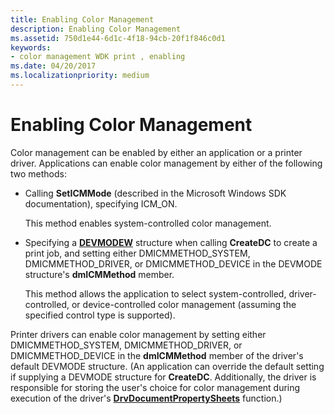 ```yaml
---
title: Enabling Color Management
description: Enabling Color Management
ms.assetid: 750d1e44-6d1c-4f18-94cb-20f1f846c0d1
keywords:
- color management WDK print , enabling
ms.date: 04/20/2017
ms.localizationpriority: medium
---
```


# Enabling Color Management





Color management can be enabled by either an application or a printer driver. Applications can enable color management by either of the following two methods:

-   Calling **SetICMMode** (described in the Microsoft Windows SDK documentation), specifying ICM\_ON.

    This method enables system-controlled color management.

-   Specifying a [**DEVMODEW**](https://docs.microsoft.com/windows/desktop/api/wingdi/ns-wingdi-_devicemodew) structure when calling **CreateDC** to create a print job, and setting either DMICMMETHOD\_SYSTEM, DMICMMETHOD\_DRIVER, or DMICMMETHOD\_DEVICE in the DEVMODE structure's **dmICMMethod** member.

    This method allows the application to select system-controlled, driver-controlled, or device-controlled color management (assuming the specified control type is supported).

Printer drivers can enable color management by setting either DMICMMETHOD\_SYSTEM, DMICMMETHOD\_DRIVER, or DMICMMETHOD\_DEVICE in the **dmICMMethod** member of the driver's default DEVMODE structure. (An application can override the default setting if supplying a DEVMODE structure for **CreateDC**. Additionally, the driver is responsible for storing the user's choice for color management during execution of the driver's [**DrvDocumentPropertySheets**](https://docs.microsoft.com/windows-hardware/drivers/ddi/winddiui/nf-winddiui-drvdocumentpropertysheets) function.)

 

 




